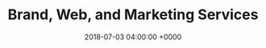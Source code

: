 ---
title: 'Brand, Web, and Marketing Services'
name: "services"
language: en
published: true
description: Fullstack Services
date: 2018-07-03 04:00:00 +0000
tags: []
layout: "pages/services"
meta:
  description: "Work with one digital partner to brand, digitize, and market your business. A clean brand experience, created by multi-talented ‘full-stack’ creators, builders and strategists."
sections:
- template: "overview"
  classes: "break-tablet padding-l"
  title: |
    We help B2B tech companies<br> go further, faster.
  lead: |
    We help growth-focused tech companies with brand, web, and marketing activities.
- template: "banner"
  classes: ""
  image: "/uploads/about/team-image.jpg"
- template: "approach"
  classes: "padding-l"
  icon: |
    <svg class="padding-s-bottom" id="Layer_1" width="44" data-name="Layer 1" xmlns="http://www.w3.org/2000/svg" viewBox="0 0 64 64">
        <title>Services</title>
        <g>
        <rect x="1" y="18" fill="none" stroke="#000000" stroke-width="2" stroke-miterlimit="10" width="62" height="36"></rect>
        </g>
        <line fill="none" stroke="#000000" stroke-width="2" stroke-miterlimit="10" x1="1" y1="30" x2="63" y2="30"></line>
        <polyline fill="none" stroke="#000000" stroke-width="2" stroke-miterlimit="10" points="27,30 27,36 37,36 37,30 "></polyline>
        <path fill="none" stroke="#000000" stroke-width="2" stroke-miterlimit="10" d="M23,18c0,0,0-8,9-8s9,8,9,8"></path>
        </svg>
  html: |
    <h2 class="text-align-left color-oil">Full · stack <span class="lead-italic">(adjective)</span></h2><p class="big-paragraph margin-s-top">To put it simply, '<span style="font-weight: 700; font-style: italic;">fullstack</span>' means to specialize in the entire process of something instead of just one part. What does this mean for you? We provide precise services to get you from A to Z in the digital world. Our team is filled with '<span style="font-weight: 700; font-style: italic;">fullstack</span>' experts in different areas – from brand to web to market, and beyond. This way, you get a high quality service without having to coordinate between multiple companies. The result: your business goes further, faster.</p>
  perspective_items:
    layer1: |
      <svg id="Layer_1" width="132" data-name="Layer 1" xmlns="http://www.w3.org/2000/svg" viewBox="0 0 64 64">
      <path fill="none" stroke="#000000" stroke-width="2" stroke-miterlimit="10" d="M1,21c0,20,31,38,31,38s31-18,31-38  c0-8.285-6-16-15-16c-8.285,0-16,5.715-16,14c0-8.285-7.715-14-16-14C7,5,1,12.715,1,21z"></path>
      </svg>
    layer2: |
      <svg id="Layer_1" width="132" data-name="Layer 1" xmlns="http://www.w3.org/2000/svg" viewBox="0 0 64 64">
      <g>
      <rect x="1" y="10" fill="none" stroke="#000000" stroke-width="2" stroke-miterlimit="10" width="62" height="41"></rect>
      <line fill="none" stroke="#000000" stroke-width="2" stroke-miterlimit="10" x1="22" y1="63" x2="42" y2="63"></line>
      <line fill="none" stroke="#000000" stroke-width="2" stroke-miterlimit="10" x1="32" y1="63" x2="32" y2="51"></line>
      </g>
      <line fill="none" stroke="#000000" stroke-width="2" stroke-miterlimit="10" x1="1" y1="43" x2="64" y2="43"></line>
      </svg>
  layer3: |
    <svg id="Layer_1" width="132" data-name="Layer 1" xmlns="http://www.w3.org/2000/svg" viewBox="0 0 64 64">
    <polygon fill="none" stroke="#000" stroke-width="2" stroke-miterlimit="10" points="26,49.042 54.963,49.042 54.963,11.042   1,11.042 1,49.042 14,49.042 14,59.486 "></polygon>
    <polyline fill="none" stroke="#000" stroke-width="2" stroke-miterlimit="10" points="57,41.042 62.963,41.042 62.963,3.042   9,3.042 9,9 "></polyline>
    </svg>
- template: "expand-contact"
  id: "work-with-us"
  classes: "cta-toggle"
  subtitle: "Get Started"
  title: "From presentation design to new brand strategy, we’ve got you covered."
---